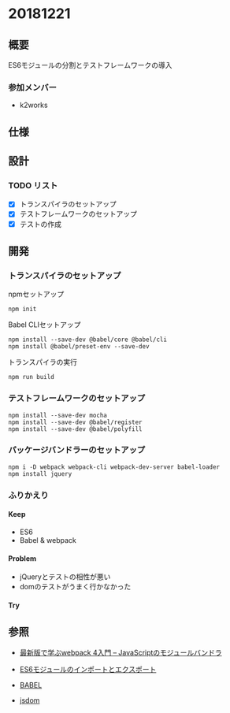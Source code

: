 # 20181221

## 概要

ES6モジュールの分割とテストフレームワークの導入

### 参加メンバー

- k2works

## 仕様

## 設計

### TODO リスト

- [x] トランスパイラのセットアップ
- [x] テストフレームワークのセットアップ
- [x] テストの作成

## 開発

### トランスパイラのセットアップ

npmセットアップ

```
npm init
```

Babel CLIセットアップ

```
npm install --save-dev @babel/core @babel/cli
npm install @babel/preset-env --save-dev
```

トランスパイラの実行

```
npm run build
```

### テストフレームワークのセットアップ

```
npm install --save-dev mocha
npm install --save-dev @babel/register
npm install --save-dev @babel/polyfill
```

### パッケージバンドラーのセットアップ

```
npm i -D webpack webpack-cli webpack-dev-server babel-loader
npm install jquery
```

### ふりかえり

#### Keep

- ES6
- Babel & webpack

#### Problem

- jQueryとテストの相性が悪い
- domのテストがうまく行かなかった

#### Try

## 参照

- [最新版で学ぶwebpack 4入門 – JavaScriptのモジュールバンドラ](https://ics.media/entry/12140/3)
- [ES6モジュールのインポートとエクスポート](https://qiita.com/dondoko-susumu/items/55f54582d31b0f0fd687)

- [BABEL](https://babeljs.io/)
- [jsdom](https://github.com/jsdom/jsdom)

